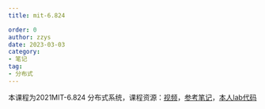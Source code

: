 ```yaml
---
title: mit-6.824

order: 0
author: zzys
date: 2023-03-03
category:
- 笔记
tag:
- 分布式
---
```


本课程为2021MIT-6.824 分布式系统，课程资源：[视频](https://www.bilibili.com/video/BV16f4y1z7kn)，[参考笔记](https://ashiamd.github.io/docsify-notes/#/study/分布式策略/MIT6.824网课学习笔记-01)，[本人lab代码](https://github.com/YangZhang-dev/lab-6.824)